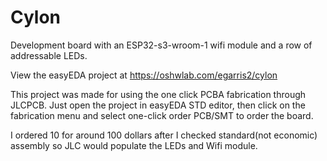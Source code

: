 # Cylon
Development board with an ESP32-s3-wroom-1 wifi module and a row of addressable LEDs. 

View the easyEDA project at https://oshwlab.com/egarris2/cylon

This project was made for using the one click PCBA fabrication through JLCPCB. Just open the project in easyEDA STD editor, then click on the fabrication menu and select one-click order PCB/SMT to order the board. 

I ordered 10 for around 100 dollars after I checked standard(not economic) assembly so JLC would populate the LEDs and Wifi module. 
